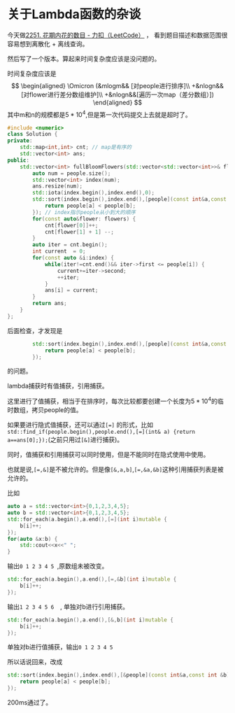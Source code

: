 # 关于Lambda函数的杂谈

今天做[2251. 花期内花的数目 - 力扣（LeetCode）](https://leetcode.cn/problems/number-of-flowers-in-full-bloom/description/)
， 看到题目描述和数据范围很容易想到离散化 + 离线查询。

然后写了一个版本。算起来时间复杂度应该是没问题的。

时间复杂度应该是
$$
\begin{aligned}
\Omicron (&mlogm&&    [对people进行排序]\\
+&nlogn&&        [对flower进行差分数组维护]\\
+&nlogn&&[遍历一次map（差分数组）])
\end{aligned}
$$
其中m和n的规模都是$5*10^4$,但是第一次代码提交上去就是超时了。

```c++
#include <numeric>
class Solution {
private:
    std::map<int,int> cnt; // map是有序的
    std::vector<int> ans;
public:
    std::vector<int> fullBloomFlowers(std::vector<std::vector<int>>& flowers, std::vector<int>& people) {
        auto num = people.size();
        std::vector<int> index(num);
        ans.resize(num);
        std::iota(index.begin(),index.end(),0);
        std::sort(index.begin(),index.end(),[people](const int&a,const int b) {
            return people[a] < people[b];
        }); // index指示people从小到大的顺序
        for(const auto&flower: flowers) {
            cnt[flower[0]]++;
            cnt[flower[1] + 1] --;
        }
        auto iter = cnt.begin();
        int current  = 0;
        for(const auto &i:index) {
            while(iter!=cnt.end()&& iter->first <= people[i]) {
                current+=iter->second;
                ++iter;
            }
            ans[i] = current;
        }
        return ans;
    }
};
```

后面检查，才发现是

```c++
        std::sort(index.begin(),index.end(),[people](const int&a,const int b) {
            return people[a] < people[b];
        });
```

的问题。

lambda捕获时有值捕获，引用捕获。

这里进行了值捕获，相当于在排序时，每次比较都要创建一个长度为$5*10^4$的临时数组，拷贝people的值。

如果要进行隐式值捕获，还可以通过`[=]`
的形式，比如`std::find_if(people.begin(),people.end(),[=](int& a) {return a==ans[0];});`(之前只用过`[&]`进行捕获)。

同时，值捕获和引用捕获可以同时使用，但是不能同时在隐式使用中使用。

也就是说,`[=,&]`是不被允许的。但是像`[&,a,b]`,`[=,&a,&b]`这种引用捕获列表是被允许的。

比如

```c++
auto a = std::vector<int>{0,1,2,3,4,5};
auto b = std::vector<int>{0,1,2,3,4,5};
std::for_each(a.begin(),a.end(),[=](int i)mutable {
    b[i]++;
});
for(auto &x:b) {
    std::cout<<x<<" ";
}
```

输出`0 1 2 3 4 5 `,原数组未被改变。

```c++
std::for_each(a.begin(),a.end(),[=,&b](int i)mutable {
    b[i]++;
});
```

输出`1 2 3 4 5 6  `, 单独对b进行引用捕获。

```c++
std::for_each(a.begin(),a.end(),[&,b](int i)mutable {
    b[i]++;
});
```

单独对b进行值捕获，输出`0 1 2 3 4 5 `

所以话说回来，改成

```c++
std::sort(index.begin(),index.end(),[&people](const int&a,const int &b) {
    return people[a] < people[b];
});
```

200ms通过了。